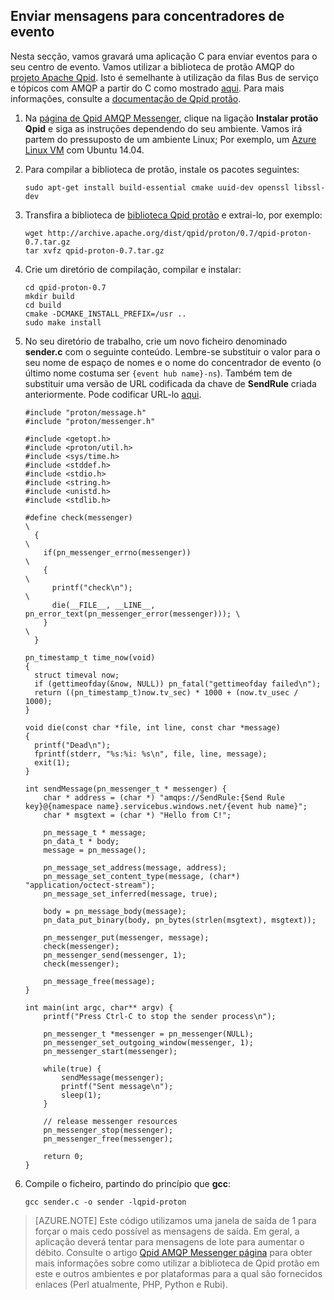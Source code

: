 ## <a name="send-messages-to-event-hubs"></a>Enviar mensagens para concentradores de evento

Nesta secção, vamos gravará uma aplicação C para enviar eventos para o seu centro de evento. Vamos utilizar a biblioteca de protão AMQP do [projeto Apache Qpid](http://qpid.apache.org/). Isto é semelhante à utilização da filas Bus de serviço e tópicos com AMQP a partir do C como mostrado [aqui](https://code.msdn.microsoft.com/Using-Apache-Qpid-Proton-C-afd76504). Para mais informações, consulte a [documentação de Qpid protão](http://qpid.apache.org/proton/index.html).

1. Na [página de Qpid AMQP Messenger](http://qpid.apache.org/components/messenger/index.html), clique na ligação **Instalar protão Qpid** e siga as instruções dependendo do seu ambiente. Vamos irá partem do pressuposto de um ambiente Linux; Por exemplo, um [Azure Linux VM](../articles/virtual-machines/virtual-machines-linux-quick-create-cli.md) com Ubuntu 14.04.

2. Para compilar a biblioteca de protão, instale os pacotes seguintes:

    ```
    sudo apt-get install build-essential cmake uuid-dev openssl libssl-dev
    ```

3. Transfira a biblioteca de [biblioteca Qpid protão](http://qpid.apache.org/proton/index.html) e extrai-lo, por exemplo:

    ```
    wget http://archive.apache.org/dist/qpid/proton/0.7/qpid-proton-0.7.tar.gz
    tar xvfz qpid-proton-0.7.tar.gz
    ```

4. Crie um diretório de compilação, compilar e instalar:

    ```
    cd qpid-proton-0.7
    mkdir build
    cd build
    cmake -DCMAKE_INSTALL_PREFIX=/usr ..
    sudo make install
    ```

5. No seu diretório de trabalho, crie um novo ficheiro denominado **sender.c** com o seguinte conteúdo. Lembre-se substituir o valor para o seu nome de espaço de nomes e o nome do concentrador de evento (o último nome costuma ser `{event hub name}-ns`). Também tem de substituir uma versão de URL codificada da chave de **SendRule** criada anteriormente. Pode codificar URL-lo [aqui](http://www.w3schools.com/tags/ref_urlencode.asp).

    ```
    #include "proton/message.h"
    #include "proton/messenger.h"

    #include <getopt.h>
    #include <proton/util.h>
    #include <sys/time.h>
    #include <stddef.h>
    #include <stdio.h>
    #include <string.h>
    #include <unistd.h>
    #include <stdlib.h>

    #define check(messenger)                                                     \
      {                                                                          \
        if(pn_messenger_errno(messenger))                                        \
        {                                                                        \
          printf("check\n");                                                     \
          die(__FILE__, __LINE__, pn_error_text(pn_messenger_error(messenger))); \
        }                                                                        \
      }  

    pn_timestamp_t time_now(void)
    {
      struct timeval now;
      if (gettimeofday(&now, NULL)) pn_fatal("gettimeofday failed\n");
      return ((pn_timestamp_t)now.tv_sec) * 1000 + (now.tv_usec / 1000);
    }  

    void die(const char *file, int line, const char *message)
    {
      printf("Dead\n");
      fprintf(stderr, "%s:%i: %s\n", file, line, message);
      exit(1);
    }

    int sendMessage(pn_messenger_t * messenger) {
        char * address = (char *) "amqps://SendRule:{Send Rule key}@{namespace name}.servicebus.windows.net/{event hub name}";
        char * msgtext = (char *) "Hello from C!";

        pn_message_t * message;
        pn_data_t * body;
        message = pn_message();

        pn_message_set_address(message, address);
        pn_message_set_content_type(message, (char*) "application/octect-stream");
        pn_message_set_inferred(message, true);

        body = pn_message_body(message);
        pn_data_put_binary(body, pn_bytes(strlen(msgtext), msgtext));

        pn_messenger_put(messenger, message);
        check(messenger);
        pn_messenger_send(messenger, 1);
        check(messenger);

        pn_message_free(message);
    }

    int main(int argc, char** argv) {
        printf("Press Ctrl-C to stop the sender process\n");

        pn_messenger_t *messenger = pn_messenger(NULL);
        pn_messenger_set_outgoing_window(messenger, 1);
        pn_messenger_start(messenger);

        while(true) {
            sendMessage(messenger);
            printf("Sent message\n");
            sleep(1);
        }

        // release messenger resources
        pn_messenger_stop(messenger);
        pn_messenger_free(messenger);

        return 0;
    }
    ```

6. Compile o ficheiro, partindo do princípio que **gcc**:

    ```
    gcc sender.c -o sender -lqpid-proton
    ```

> [AZURE.NOTE] Este código utilizamos uma janela de saída de 1 para forçar o mais cedo possível as mensagens de saída. Em geral, a aplicação deverá tentar para mensagens de lote para aumentar o débito. Consulte o artigo [Qpid AMQP Messenger página](http://qpid.apache.org/components/messenger/index.html) para obter mais informações sobre como utilizar a biblioteca de Qpid protão em este e outros ambientes e por plataformas para a qual são fornecidos enlaces (Perl atualmente, PHP, Python e Rubi).
